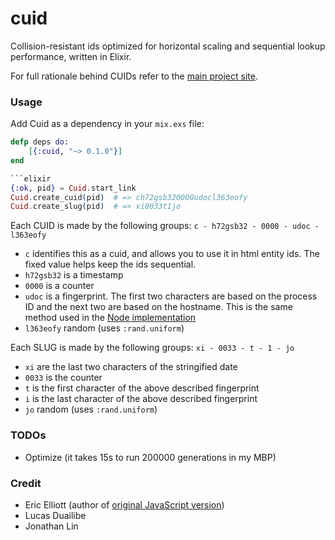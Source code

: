 cuid
====

Collision-resistant ids optimized for horizontal scaling and sequential lookup performance,
written in Elixir.

For full rationale behind CUIDs refer to the [main project site](http://usecuid.org).


### Usage

Add Cuid as a dependency in your `mix.exs` file:

```elixir
defp deps do:
    [{:cuid, "~> 0.1.0"}]
end

```elixir
{:ok, pid} = Cuid.start_link
Cuid.create_cuid(pid)  # => ch72gsb320000udocl363eofy
Cuid.create_slug(pid)  # => xi0033t1jo
```

Each CUID is made by the following groups: `c - h72gsb32 - 0000 - udoc - l363eofy`

* `c` identifies this as a cuid, and allows you to use it in html entity ids. The fixed value helps keep the ids sequential.
* `h72gsb32` is a timestamp
* `0000` is a counter
* `udoc` is a fingerprint. The first two characters are based on the process ID and the next two are based on the hostname. This is the same method used in the [Node implementation](https://github.com/ericelliott/cuid/blob/master/src/node-fingerprint.js)
* `l363eofy` random (uses `:rand.uniform`)

Each SLUG is made by the following groups: `xi - 0033 - t - 1 - jo`

* `xi` are the last two characters of the stringified date
* `0033` is the counter
* `t` is the first character of the above described fingerprint
* `i` is the last character of the above described fingerprint
* `jo` random (uses `:rand.uniform`)

### TODOs

* Optimize (it takes 15s to run 200000 generations in my MBP)


### Credit

* Eric Elliott (author of [original JavaScript version](http://github.com/ericelliott/cuid))
* Lucas Duailibe
* Jonathan Lin
